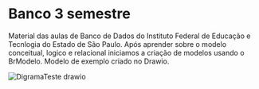 # Banco 3 semestre
Material das aulas de Banco de Dados do  Instituto Federal de Educação e Tecnlogia do Estado de São Paulo.
Após aprender sobre o modelo conceitual, logico e relacional iniciamos a criação de modelos usando o BrModelo.
Modelo de exemplo criado no Drawio.

![DigramaTeste drawio](https://github.com/user-attachments/assets/89790ff7-9dd2-4552-9833-c4ce7d81f078)

